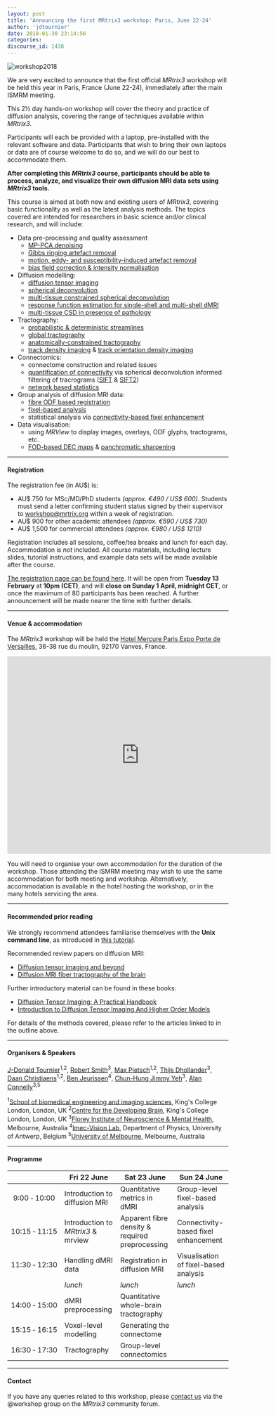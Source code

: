 ```yaml
---
layout: post
title: 'Announcing the first MRtrix3 workshop: Paris, June 22-24'
author: 'jdtournier'
date: 2018-01-30 23:14:56
categories:
discourse_id: 1438
---
```

![workshop2018](http://community.mrtrix.org/uploads/default/original/2X/4/48694c5a817089ceca44a54d30a40d6fa99a0c5e.png)

We are very excited to announce that the first official _MRtrix3_ workshop will be held this year in Paris, France (June 22-24), immediately after the main ISMRM meeting. 

This 2½ day hands-on workshop will cover the theory and practice of diffusion analysis, covering the range of techniques available within _MRtrix3_. 

Participants will each be provided with a laptop, pre-installed with the relevant software and data. Participants that wish to bring their own laptops or data are of course welcome to do so, and we will do our best to accommodate them. 

**After completing this _MRtrix3_ course, participants should be able to process, analyze, and visualize their own diffusion MRI data sets using _MRtrix3_ tools.**

This course is aimed at both new and existing users of _MRtrix3_, covering basic functionality as well as the latest analysis methods. The topics covered are intended for researchers in basic science and/or clinical research, and will include: 

- Data pre-processing and quality assessment
  - [MP-PCA denoising](https://www.ncbi.nlm.nih.gov/pubmed/27523449)
  - [Gibbs ringing artefact removal](https://www.ncbi.nlm.nih.gov/pubmed/26745823)
  - [motion, eddy- and susceptibility-induced artefact removal](https://www.ncbi.nlm.nih.gov/pubmed/26481672) 
  - [bias field correction & intensity normalisation](https://www.researchgate.net/publication/315836355_Bias_Field_Correction_and_Intensity_Normalisation_for_Quantitative_Analysis_of_Apparent_Fibre_Density)
- Diffusion modelling:
   - [diffusion tensor imaging](https://www.ncbi.nlm.nih.gov/pubmed/12489095)
   - [spherical deconvolution](https://www.ncbi.nlm.nih.gov/pubmed/17379540)
   - [multi-tissue constrained spherical deconvolution](https://www.ncbi.nlm.nih.gov/pubmed/25109526)
   - [response function estimation for single-shell and multi-shell dMRI](http://mrtrix.readthedocs.io/en/doctest/constrained_spherical_deconvolution/response_function_estimation.html)
   - [multi-tissue CSD in presence of pathology](https://www.researchgate.net/publication/315836029_Towards_interpretation_of_3-tissue_constrained_spherical_deconvolution_results_in_pathology)
- Tractography:
  - [probabilistic & deterministic streamlines](http://onlinelibrary.wiley.com/doi/10.1002/ima.22005/abstract)
  - [global tractography](https://www.ncbi.nlm.nih.gov/pubmed/26272729) 
  - [anatomically-constrained tractography](https://www.ncbi.nlm.nih.gov/pubmed/22705374)
  - [track density imaging](https://www.ncbi.nlm.nih.gov/pubmed/20643215) & [track orientation density imaging](https://www.ncbi.nlm.nih.gov/pubmed/24389015)
- Connectomics:
  - connectome construction and related issues
  - [quantification of connectivity](https://www.ncbi.nlm.nih.gov/pubmed/25312774) via spherical deconvolution informed filtering of tracrograms ([SIFT](https://www.ncbi.nlm.nih.gov/pubmed/23238430) & [SIFT2](https://www.ncbi.nlm.nih.gov/pubmed/26163802))
  - [network based statistics](https://www.ncbi.nlm.nih.gov/pubmed/20600983)
- Group analysis of diffusion MRI data:
  - [fibre ODF based registration](https://www.ncbi.nlm.nih.gov/pubmed/21316463)
  - [fixel-based analysis](https://www.ncbi.nlm.nih.gov/pubmed/27639350)
  - statistical analysis via [connectivity-based fixel enhancement](https://www.ncbi.nlm.nih.gov/pubmed/26004503)
- Data visualisation:
  - using _MRView_ to display images, overlays, ODF glyphs, tractograms, etc.
  - [FOD-based DEC maps](https://www.researchgate.net/publication/276412466_Time_to_move_on_an_FOD-based_DEC_map_to_replace_DTI%27s_trademark_DEC_FA) & [panchromatic sharpening](https://www.researchgate.net/publication/276412176_Panchromatic_sharpening_of_FOD-based_DEC_maps_by_structural_T1_information)

--- 

#### Registration

The registration fee (in AU$) is:
- AU$ 750 for MSc/MD/PhD students _(approx. €490 / US$ 600)_. Students must send a letter confirming student status signed by their supervisor to workshop@mrtrix.org within a week of registration.
- AU$ 900 for other academic attendees _(approx. €590 / US$ 730)_
- AU$ 1,500 for commercial attendees _(approx.  €980 / US$ 1210)_

Registration includes all sessions, coffee/tea breaks and lunch for each day. Accommodation is _not_ included. All course materials, including lecture slides, tutorial instructions, and example data sets will be made available after the course.

[The registration page can be found here](https://events.ticketbooth.com.au/event/mrtrix3-workshop-paris/). It will be open from **Tuesday 13 February** at **10pm (CET)**, and will **close on Sunday 1 April, midnight CET**, or once the maximum of 80 participants has been reached. A further announcement will be made nearer the time with further details. 

---

#### Venue & accommodation

The _MRtrix3_ workshop will be held the [Hotel Mercure Paris Expo Porte de Versailles](http://www.mercure.com/gb/hotel-0375-mercure-paris-porte-de-versailles-expo-hotel/index.shtml), 36-38 rue du moulin, 92170 Vanves, France. 

<iframe src="https://www.google.com/maps/embed?pb=!1m18!1m12!1m3!1d2626.645493746547!2d2.2890146152365918!3d48.82682507928453!2m3!1f0!2f0!3f0!3m2!1i1024!2i768!4f13.1!3m3!1m2!1s0x47e67068aabf589b%3A0x37c908c3bb39dddb!2sHotel+Mercure+Paris+Porte+de+Versailles+Expo!5e0!3m2!1sen!2suk!4v1517244818305" width="600" height="450" frameborder="0" style="border:0" allowfullscreen></iframe>

You will need to organise your own accommodation for the duration of the workshop. Those attending the ISMRM meeting may wish to use the same accommodation for both meeting and workshop. Alternatively, accommodation is available in the hotel hosting the workshop, or in the many hotels servicing the area.

---

#### Recommended prior reading

We strongly recommend attendees familiarise themselves with the **Unix command line**, as introduced in [this tutorial](http://command-line-tutorial.readthedocs.io/).

Recommended review papers on diffusion MRI:
- [Diffusion tensor imaging and beyond](https://www.ncbi.nlm.nih.gov/pubmed/21469191)
- [Diffusion MRI fiber tractography of the  brain](http://onlinelibrary.wiley.com/doi/10.1002/nbm.3785/full)

Further introductory material can be found in these books:
- [Diffusion Tensor Imaging: A Practical Handbook](http://www.springer.com/gp/book/9781493931170)
- [Introduction to Diffusion Tensor Imaging And Higher Order Models](https://www.elsevier.com/books/introduction-to-diffusion-tensor-imaging/mori/978-0-12-398398-5)

For details of the methods covered, please refer to the articles linked to in the outline above. 

---

#### Organisers & Speakers

[J-Donald Tournier](https://kclpure.kcl.ac.uk/portal/jacques-donald.tournier.html)<sup>1,2</sup>,  [Robert Smith](https://www.florey.edu.au/user/5819)<sup>3</sup>, [Max Pietsch](https://kclpure.kcl.ac.uk/portal/en/persons/maximilian-pietsch(211dfcc7-1906-4d55-ab52-1a0e5d9fc7fc).html)<sup>1,2</sup>, [Thijs Dhollander](https://www.florey.edu.au/user/5276)<sup>3</sup>, [Daan Christiaens](https://kclpure.kcl.ac.uk/portal/daan.christiaens.html)<sup>1,2</sup>, [Ben Jeurissen](https://visielab.uantwerpen.be/people/ben-jeurissen)<sup>4</sup>, [Chun-Hung Jimmy Yeh](https://www.florey.edu.au/user/5595)<sup>3</sup>, [Alan Connelly](https://www.florey.edu.au/user/5256)<sup>3,5</sup>

<sup>1</sup>[School of biomedical engineering and imaging sciences](https://www.kcl.ac.uk/lsm/research/divisions/imaging/Research.aspx), King's College London, London, UK
<sup>2</sup>[Centre for the Developing Brain](https://www.developingbrain.co.uk/), King's College London, London, UK
<sup>3</sup>[Florey Institute of Neuroscience & Mental Health](https://www.florey.edu.au/), Melbourne, Australia
<sup>4</sup>[Imec-Vision Lab](https://visielab.uantwerpen.be/), Department of Physics, University of Antwerp, Belgium
<sup>5</sup>[University of Melbourne](https://www.unimelb.edu.au/), Melbourne, Australia

----

#### Programme

|  | Fri 22 June | Sat 23 June | Sun 24 June |
| :---: | --- | --- | --- |
| 9:00&nbsp;&#8209;&nbsp;10:00 | Introduction to diffusion MRI | Quantitative metrics in dMRI | Group-level fixel-based analysis |
| 10:15&nbsp;&#8209;&nbsp;11:15 | Introduction to _MRtrix3_ & mrview | Apparent fibre density & required preprocessing | Connectivity-based fixel enhancement |
| 11:30&nbsp;&#8209;&nbsp;12:30 | Handling dMRI data | Registration in diffusion MRI | Visualisation of fixel-based analysis |
|  | _lunch_ | _lunch_ | _lunch_ |
| 14:00&nbsp;&#8209;&nbsp;15:00 | dMRI preprocessing | Quantitative whole-brain tractography | | 
| 15:15&nbsp;&#8209;&nbsp;16:15 | Voxel-level modelling | Generating the connectome | |
| 16:30&nbsp;&#8209;&nbsp;17:30 | Tractography | Group-level connectomics | | 

---

#### Contact

If you have any queries related to this workshop, please [contact us](http://community.mrtrix.org/new-message?groupname=workshop&title=workshop%20inquiry) via the @workshop group on the _MRtrix3_ community forum.
            